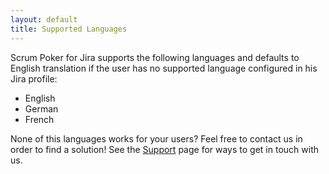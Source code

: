 ```yaml
---
layout: default
title: Supported Languages
---
```


Scrum Poker for Jira supports the following languages and defaults to English translation if the user has no supported language configured in his Jira profile:

* English
* German
* French

None of this languages works for your users? 
Feel free to contact us in order to find a solution!
See the [Support](/support) page for ways to get in touch with us.

